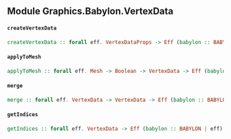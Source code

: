 ## Module Graphics.Babylon.VertexData

#### `createVertexData`

``` purescript
createVertexData :: forall eff. VertexDataProps -> Eff (babylon :: BABYLON | eff) VertexData
```

#### `applyToMesh`

``` purescript
applyToMesh :: forall eff. Mesh -> Boolean -> VertexData -> Eff (babylon :: BABYLON | eff) Unit
```

#### `merge`

``` purescript
merge :: forall eff. VertexData -> VertexData -> Eff (babylon :: BABYLON | eff) Unit
```

#### `getIndices`

``` purescript
getIndices :: forall eff. VertexData -> Eff (babylon :: BABYLON | eff) (Array Int)
```


